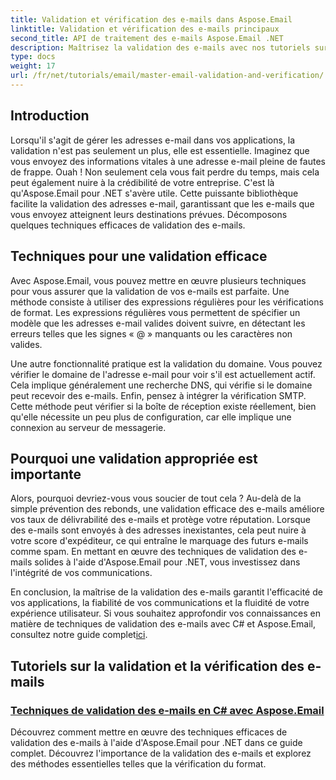 ```yaml
---
title: Validation et vérification des e-mails dans Aspose.Email
linktitle: Validation et vérification des e-mails principaux
second_title: API de traitement des e-mails Aspose.Email .NET
description: Maîtrisez la validation des e-mails avec nos tutoriels sur Aspose.Email pour .NET. Apprenez des techniques efficaces, des méthodes de vérification et bien plus encore avec des guides faciles à suivre.
type: docs
weight: 17
url: /fr/net/tutorials/email/master-email-validation-and-verification/
---
```

## Introduction

Lorsqu'il s'agit de gérer les adresses e-mail dans vos applications, la validation n'est pas seulement un plus, elle est essentielle. Imaginez que vous envoyez des informations vitales à une adresse e-mail pleine de fautes de frappe. Ouah ! Non seulement cela vous fait perdre du temps, mais cela peut également nuire à la crédibilité de votre entreprise. C'est là qu'Aspose.Email pour .NET s'avère utile. Cette puissante bibliothèque facilite la validation des adresses e-mail, garantissant que les e-mails que vous envoyez atteignent leurs destinations prévues. Décomposons quelques techniques efficaces de validation des e-mails.

## Techniques pour une validation efficace

Avec Aspose.Email, vous pouvez mettre en œuvre plusieurs techniques pour vous assurer que la validation de vos e-mails est parfaite. Une méthode consiste à utiliser des expressions régulières pour les vérifications de format. Les expressions régulières vous permettent de spécifier un modèle que les adresses e-mail valides doivent suivre, en détectant les erreurs telles que les signes « @ » manquants ou les caractères non valides. 

Une autre fonctionnalité pratique est la validation du domaine. Vous pouvez vérifier le domaine de l'adresse e-mail pour voir s'il est actuellement actif. Cela implique généralement une recherche DNS, qui vérifie si le domaine peut recevoir des e-mails. Enfin, pensez à intégrer la vérification SMTP. Cette méthode peut vérifier si la boîte de réception existe réellement, bien qu'elle nécessite un peu plus de configuration, car elle implique une connexion au serveur de messagerie.

## Pourquoi une validation appropriée est importante

Alors, pourquoi devriez-vous vous soucier de tout cela ? Au-delà de la simple prévention des rebonds, une validation efficace des e-mails améliore vos taux de délivrabilité des e-mails et protège votre réputation. Lorsque des e-mails sont envoyés à des adresses inexistantes, cela peut nuire à votre score d'expéditeur, ce qui entraîne le marquage des futurs e-mails comme spam. En mettant en œuvre des techniques de validation des e-mails solides à l'aide d'Aspose.Email pour .NET, vous investissez dans l'intégrité de vos communications.

 En conclusion, la maîtrise de la validation des e-mails garantit l'efficacité de vos applications, la fiabilité de vos communications et la fluidité de votre expérience utilisateur. Si vous souhaitez approfondir vos connaissances en matière de techniques de validation des e-mails avec C# et Aspose.Email, consultez notre guide complet[ici](./email-validation-techniques/).


## Tutoriels sur la validation et la vérification des e-mails
### [Techniques de validation des e-mails en C# avec Aspose.Email](./email-validation-techniques/)
Découvrez comment mettre en œuvre des techniques efficaces de validation des e-mails à l'aide d'Aspose.Email pour .NET dans ce guide complet. Découvrez l'importance de la validation des e-mails et explorez des méthodes essentielles telles que la vérification du format.
